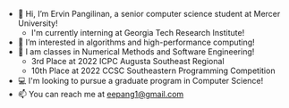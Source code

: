 - 👋  Hi, I’m Ervin Pangilinan, a senior computer science student at Mercer University!
  -  I'm currently interning at Georgia Tech Research Institute!
- 👀  I’m interested in algorithms and high-performance computing!
- 🌱  I am classes in Numerical Methods and Software Engineering!
  -  3rd Place at 2022 ICPC Augusta Southeast Regional 
  -  10th Place at 2022 CCSC Southeastern Programming Competition
- 💻  I'm looking to pursue a graduate program in Computer Science!
- 📫  You can reach me at eepang1@gmail.com

<!---
ervinp2002/ervinp2002 is a ✨ special ✨ repository because its `README.md` (this file) appears on your GitHub profile.
You can click the Preview link to take a look at your changes.
--->

